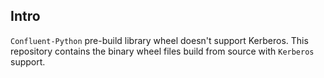 ## Intro

`Confluent-Python` pre-build library wheel doesn't support Kerberos.
This repository contains the binary wheel files build from source with `Kerberos` support.
